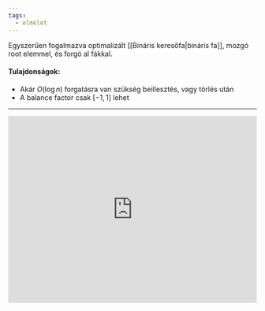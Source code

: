 ```yaml
---
tags:
  - elmélet
---
```

Egyszerűen fogalmazva optimalizált [[Bináris keresőfa|bináris fa]], mozgó root elemmel, és forgó al fákkal.
#### Tulajdonságok:
- Akár $O(\log n)$ forgatásra van szükség beillesztés, vagy törlés után
- A balance factor csak $[-1, 1]$ lehet
---
<iframe width="100%" height="380" src="https://www.youtube.com/embed/jDM6_TnYIqE?si=0qU2kZwEAr2zqHIq" title="YouTube video player" frameborder="0" allow="accelerometer; autoplay; clipboard-write; encrypted-media; gyroscope; picture-in-picture; web-share" referrerpolicy="strict-origin-when-cross-origin" allowfullscreen></iframe>